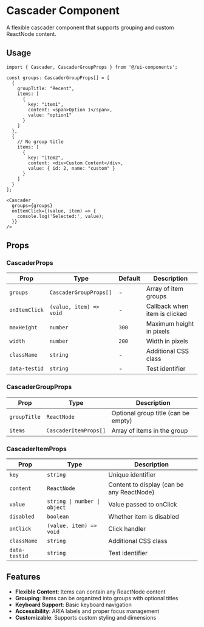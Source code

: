# Cascader Component

A flexible cascader component that supports grouping and custom ReactNode content.

## Usage

```tsx
import { Cascader, CascaderGroupProps } from '@/ui-components';

const groups: CascaderGroupProps[] = [
  {
    groupTitle: "Recent",
    items: [
      {
        key: "item1",
        content: <span>Option 1</span>,
        value: "option1"
      }
    ]
  },
  {
    // No group title
    items: [
      {
        key: "item2", 
        content: <div>Custom Content</div>,
        value: { id: 2, name: "custom" }
      }
    ]
  }
];

<Cascader 
  groups={groups}
  onItemClick={(value, item) => {
    console.log('Selected:', value);
  }}
/>
```

## Props

### CascaderProps

| Prop | Type | Default | Description |
|------|------|---------|-------------|
| `groups` | `CascaderGroupProps[]` | - | Array of item groups |
| `onItemClick` | `(value, item) => void` | - | Callback when item is clicked |
| `maxHeight` | `number` | `300` | Maximum height in pixels |
| `width` | `number` | `200` | Width in pixels |
| `className` | `string` | - | Additional CSS class |
| `data-testid` | `string` | - | Test identifier |

### CascaderGroupProps

| Prop | Type | Description |
|------|------|-------------|
| `groupTitle` | `ReactNode` | Optional group title (can be empty) |
| `items` | `CascaderItemProps[]` | Array of items in the group |

### CascaderItemProps

| Prop | Type | Description |
|------|------|-------------|
| `key` | `string` | Unique identifier |
| `content` | `ReactNode` | Content to display (can be any ReactNode) |
| `value` | `string \| number \| object` | Value passed to onClick |
| `disabled` | `boolean` | Whether item is disabled |
| `onClick` | `(value, item) => void` | Click handler |
| `className` | `string` | Additional CSS class |
| `data-testid` | `string` | Test identifier |

## Features

- **Flexible Content**: Items can contain any ReactNode content
- **Grouping**: Items can be organized into groups with optional titles
- **Keyboard Support**: Basic keyboard navigation
- **Accessibility**: ARIA labels and proper focus management
- **Customizable**: Supports custom styling and dimensions 